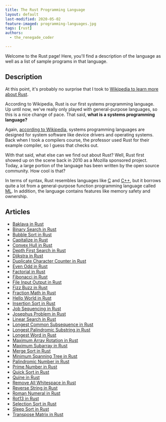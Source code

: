 ```yaml
---
title: The Rust Programming Language
layout: default
last-modified: 2020-05-02
feature-imaged: programming-languages.jpg
tags: [rust]
authors:
  - the_renegade_coder

---
```


Welcome to the Rust page! Here, you'll find a description of the language as well as a list of sample programs in that language.

## Description

At this point, it's probably no surprise that I took to [Wikipedia to learn more about Rust][1].

According to Wikipedia, Rust is our first systems programming language. Up until now, we've really only played with general-purpose languages, so this is a nice change of pace. That said, __what is a systems programming language?__

Again, [according to Wikipedia][2], systems programming languages are designed for system software like device drivers and operating systems. Back when I took a compilers course, the professor used Rust for their example compiler, so I guess that checks out.

With that said, what else can we find out about Rust? Well, Rust first showed up on the scene back in 2010 as a Mozilla sponsored project. Today, a large portion of the language has been written by the open source community. How cool is that?

In terms of syntax, Rust resembles languages like [C][3] and [C++][4], but it borrows quite a lot from a general-purpose function programming language called [ML][5]. In addition, the language contains features like memory safety and ownership.

[1]: https://en.wikipedia.org/wiki/Rust_(programming_language)
[2]: https://en.wikipedia.org/wiki/System_programming_language
[3]: https://en.wikipedia.org/wiki/C_(programming_language)
[4]: https://en.wikipedia.org/wiki/C%2B%2B
[5]: https://en.wikipedia.org/wiki/ML_(programming_language)


## Articles

- [Baklava in Rust](https://sampleprograms.io/projects/baklava/rust)
- [Binary Search in Rust](https://sampleprograms.io/projects/binary-search/rust)
- [Bubble Sort in Rust](https://sampleprograms.io/projects/bubble-sort/rust)
- [Capitalize in Rust](https://sampleprograms.io/projects/capitalize/rust)
- [Convex Hull in Rust](https://sampleprograms.io/projects/convex-hull/rust)
- [Depth First Search in Rust](https://sampleprograms.io/projects/depth-first-search/rust)
- [Dijkstra in Rust](https://sampleprograms.io/projects/dijkstra/rust)
- [Duplicate Character Counter in Rust](https://sampleprograms.io/projects/duplicate-character-counter/rust)
- [Even Odd in Rust](https://sampleprograms.io/projects/even-odd/rust)
- [Factorial in Rust](https://sampleprograms.io/projects/factorial/rust)
- [Fibonacci in Rust](https://sampleprograms.io/projects/fibonacci/rust)
- [File Input Output in Rust](https://sampleprograms.io/projects/file-input-output/rust)
- [Fizz Buzz in Rust](https://sampleprograms.io/projects/fizz-buzz/rust)
- [Fraction Math in Rust](https://sampleprograms.io/projects/fraction-math/rust)
- [Hello World in Rust](https://sampleprograms.io/projects/hello-world/rust)
- [Insertion Sort in Rust](https://sampleprograms.io/projects/insertion-sort/rust)
- [Job Sequencing in Rust](https://sampleprograms.io/projects/job-sequencing/rust)
- [Josephus Problem in Rust](https://sampleprograms.io/projects/josephus-problem/rust)
- [Linear Search in Rust](https://sampleprograms.io/projects/linear-search/rust)
- [Longest Common Subsequence in Rust](https://sampleprograms.io/projects/longest-common-subsequence/rust)
- [Longest Palindromic Substring in Rust](https://sampleprograms.io/projects/longest-palindromic-substring/rust)
- [Longest Word in Rust](https://sampleprograms.io/projects/longest-word/rust)
- [Maximum Array Rotation in Rust](https://sampleprograms.io/projects/maximum-array-rotation/rust)
- [Maximum Subarray in Rust](https://sampleprograms.io/projects/maximum-subarray/rust)
- [Merge Sort in Rust](https://sampleprograms.io/projects/merge-sort/rust)
- [Minimum Spanning Tree in Rust](https://sampleprograms.io/projects/minimum-spanning-tree/rust)
- [Palindromic Number in Rust](https://sampleprograms.io/projects/palindromic-number/rust)
- [Prime Number in Rust](https://sampleprograms.io/projects/prime-number/rust)
- [Quick Sort in Rust](https://sampleprograms.io/projects/quick-sort/rust)
- [Quine in Rust](https://sampleprograms.io/projects/quine/rust)
- [Remove All Whitespace in Rust](https://sampleprograms.io/projects/remove-all-whitespace/rust)
- [Reverse String in Rust](https://sampleprograms.io/projects/reverse-string/rust)
- [Roman Numeral in Rust](https://sampleprograms.io/projects/roman-numeral/rust)
- [Rot13 in Rust](https://sampleprograms.io/projects/rot13/rust)
- [Selection Sort in Rust](https://sampleprograms.io/projects/selection-sort/rust)
- [Sleep Sort in Rust](https://sampleprograms.io/projects/sleep-sort/rust)
- [Transpose Matrix in Rust](https://sampleprograms.io/projects/transpose-matrix/rust)